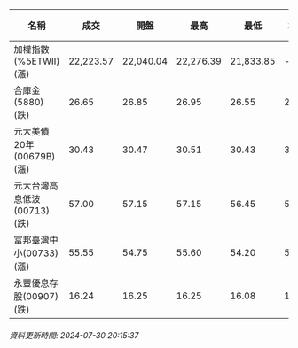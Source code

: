 | 名稱 | 成交 | 開盤 | 最高 | 最低 | 均價 | 成交金額(億) | 昨收 | 漲跌幅 | 漲跌 | 總量 | 昨量 | 振幅 |
| -------- | -------- | -------- | -------- |-------- | -------- | -------- |-------- |-------- |-------- | -------- | -------- |-------- |
|加權指數(%5ETWII) (漲)|22,223.57|22,040.04|22,276.39|21,833.85|-|3,849.50|22,164.49|0.27%|59.08|8,906,658|0|2.00%|
|合庫金(5880) (跌)|26.65|26.85|26.95|26.55|26.68|2.05|26.95|1.11%|0.30|7,676|14,507|1.48%|
|元大美債20年(00679B) (漲)|30.43|30.47|30.51|30.43|30.49|16.18|30.38|0.16%|0.05|53,062|47,818|0.26%|
|元大台灣高息低波(00713) (跌)|57.00|57.15|57.15|56.45|56.78|10.28|57.45|0.78%|0.45|18,106|9,956|1.22%|
|富邦臺灣中小(00733) (漲)|55.55|54.75|55.60|54.20|54.76|1.88|54.95|1.09%|0.60|3,427|3,091|2.55%|
|永豐優息存股(00907) (跌)|16.24|16.25|16.25|16.08|16.17|0.431|16.30|0.37%|0.06|2,664|1,519|1.04%|
###### 資料更新時間: 2024-07-30 20:15:37